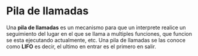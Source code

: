 # Pila de llamadas
Una **pila de llamadas** es un mecanismo para que un interprete realice un seguimiento del lugar en el que se llama a multiples funciones, que funcion se esta ejecutando actualmente, etc.
Una pila de llamadas se las conoce como **LIFO** es decir, el ultimo en entrar es el primero en salir.



